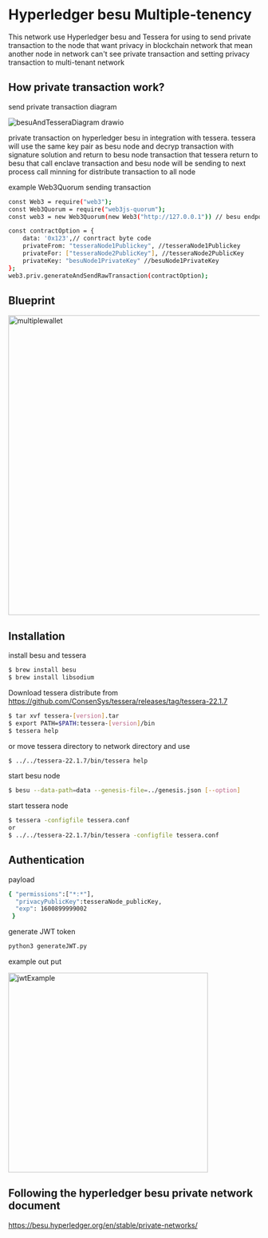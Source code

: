 # Hyperledger besu Multiple-tenency
This network use Hyperledger besu and Tessera for using to send private transaction to the node that want privacy in blockchain network
that mean another node in network can't see private transaction 
and setting privacy transaction to multi-tenant network


## How private transaction work?

send private transaction diagram

![besuAndTesseraDiagram drawio](https://user-images.githubusercontent.com/73258014/195951920-17386857-7483-4293-94a0-7761cdacb8eb.png)


private transaction on hyperledger besu in integration with tessera. tessera will use the same key pair as besu node and decryp transaction with
signature solution and return to besu node transaction that tessera return to besu that call enclave transaction and besu node will be sending to next process call minning for distribute transaction to all node 


example Web3Quorum sending transaction

```sh
const Web3 = require("web3");
const Web3Quorum = require("web3js-quorum");
const web3 = new Web3Quorum(new Web3("http://127.0.0.1")) // besu endpoint network 

const contractOption = {
    data: '0x123',// conrtract byte code 
    privateFrom: "tesseraNode1Publickey", //tesseraNode1Publickey
    privateFor: ["tesseraNode2PublicKey"], //tesseraNode2PublicKey
    privateKey: "besuNode1PrivateKey" //besuNode1PrivateKey
};
web3.priv.generateAndSendRawTransaction(contractOption);

```


## Blueprint
<img width="600" alt="multiplewallet" src=https://user-images.githubusercontent.com/73258014/195950258-c310653c-91ed-4182-8d8d-a1ed500b45f8.png>



## Installation

install besu and tessera

```sh
$ brew install besu
$ brew install libsodium
```
Download tessera distribute from https://github.com/ConsenSys/tessera/releases/tag/tessera-22.1.7

```sh
$ tar xvf tessera-[version].tar
$ export PATH=$PATH:tessera-[version]/bin
$ tessera help
```
or move tessera directory to network directory and use 
```sh
$ ../../tessera-22.1.7/bin/tessera help

```
start besu node 
```sh
$ besu --data-path=data --genesis-file=../genesis.json [--option]

```
start tessera node 
```sh
$ tessera -configfile tessera.conf
or 
$ ../../tessera-22.1.7/bin/tessera -configfile tessera.conf

```
## Authentication

payload
```sh
{ "permissions":["*:*"],
  "privacyPublicKey":tesseraNode_publicKey,
  "exp": 1600899999002
 }
```
generate JWT token
```sh
python3 generateJWT.py
```
example out put

<img width="400" alt="jwtExample" src="https://user-images.githubusercontent.com/73258014/195951260-ca169da1-b7a2-445b-9e58-90bc234df9ae.png">


## Following the hyperledger besu private network document 
https://besu.hyperledger.org/en/stable/private-networks/
